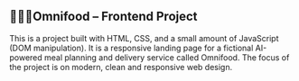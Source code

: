 ## 🍔🍕🥗Omnifood – Frontend Project

This is a project built with HTML, CSS, and a small amount of JavaScript (DOM manipulation).
It is a responsive landing page for a fictional AI-powered meal planning and delivery service called Omnifood.
The focus of the project is on modern, clean and responsive web design.
